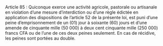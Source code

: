 Article 85 : Quiconque exerce une activité agricole, pastorale ou artisanale en violation d’une mesure d’interdiction ou d’une règle édictée en application des dispositions de l’article 52 de la présente loi, est puni d’une peine d’emprisonnement de un (01) jour à soixante (60) jours et d’une amende de cinquante mille (50 000) à deux cent cinquante mille (250 000) francs CFA ou de l’une de ces deux peines seulement.
En cas de récidive, les peines sont portées au double.